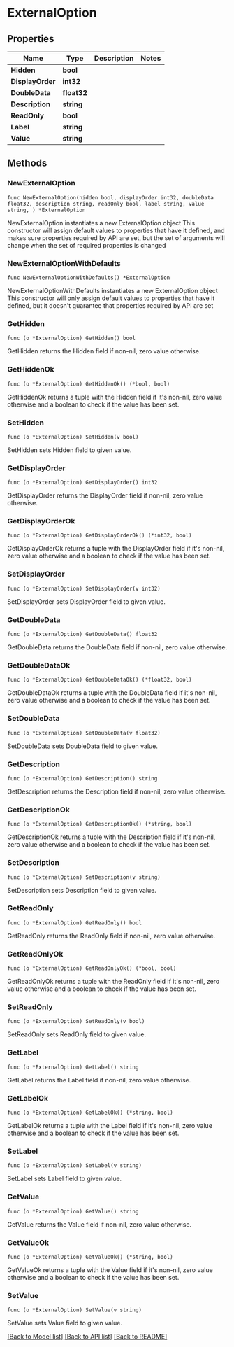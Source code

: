 # ExternalOption

## Properties

Name | Type | Description | Notes
------------ | ------------- | ------------- | -------------
**Hidden** | **bool** |  | 
**DisplayOrder** | **int32** |  | 
**DoubleData** | **float32** |  | 
**Description** | **string** |  | 
**ReadOnly** | **bool** |  | 
**Label** | **string** |  | 
**Value** | **string** |  | 

## Methods

### NewExternalOption

`func NewExternalOption(hidden bool, displayOrder int32, doubleData float32, description string, readOnly bool, label string, value string, ) *ExternalOption`

NewExternalOption instantiates a new ExternalOption object
This constructor will assign default values to properties that have it defined,
and makes sure properties required by API are set, but the set of arguments
will change when the set of required properties is changed

### NewExternalOptionWithDefaults

`func NewExternalOptionWithDefaults() *ExternalOption`

NewExternalOptionWithDefaults instantiates a new ExternalOption object
This constructor will only assign default values to properties that have it defined,
but it doesn't guarantee that properties required by API are set

### GetHidden

`func (o *ExternalOption) GetHidden() bool`

GetHidden returns the Hidden field if non-nil, zero value otherwise.

### GetHiddenOk

`func (o *ExternalOption) GetHiddenOk() (*bool, bool)`

GetHiddenOk returns a tuple with the Hidden field if it's non-nil, zero value otherwise
and a boolean to check if the value has been set.

### SetHidden

`func (o *ExternalOption) SetHidden(v bool)`

SetHidden sets Hidden field to given value.


### GetDisplayOrder

`func (o *ExternalOption) GetDisplayOrder() int32`

GetDisplayOrder returns the DisplayOrder field if non-nil, zero value otherwise.

### GetDisplayOrderOk

`func (o *ExternalOption) GetDisplayOrderOk() (*int32, bool)`

GetDisplayOrderOk returns a tuple with the DisplayOrder field if it's non-nil, zero value otherwise
and a boolean to check if the value has been set.

### SetDisplayOrder

`func (o *ExternalOption) SetDisplayOrder(v int32)`

SetDisplayOrder sets DisplayOrder field to given value.


### GetDoubleData

`func (o *ExternalOption) GetDoubleData() float32`

GetDoubleData returns the DoubleData field if non-nil, zero value otherwise.

### GetDoubleDataOk

`func (o *ExternalOption) GetDoubleDataOk() (*float32, bool)`

GetDoubleDataOk returns a tuple with the DoubleData field if it's non-nil, zero value otherwise
and a boolean to check if the value has been set.

### SetDoubleData

`func (o *ExternalOption) SetDoubleData(v float32)`

SetDoubleData sets DoubleData field to given value.


### GetDescription

`func (o *ExternalOption) GetDescription() string`

GetDescription returns the Description field if non-nil, zero value otherwise.

### GetDescriptionOk

`func (o *ExternalOption) GetDescriptionOk() (*string, bool)`

GetDescriptionOk returns a tuple with the Description field if it's non-nil, zero value otherwise
and a boolean to check if the value has been set.

### SetDescription

`func (o *ExternalOption) SetDescription(v string)`

SetDescription sets Description field to given value.


### GetReadOnly

`func (o *ExternalOption) GetReadOnly() bool`

GetReadOnly returns the ReadOnly field if non-nil, zero value otherwise.

### GetReadOnlyOk

`func (o *ExternalOption) GetReadOnlyOk() (*bool, bool)`

GetReadOnlyOk returns a tuple with the ReadOnly field if it's non-nil, zero value otherwise
and a boolean to check if the value has been set.

### SetReadOnly

`func (o *ExternalOption) SetReadOnly(v bool)`

SetReadOnly sets ReadOnly field to given value.


### GetLabel

`func (o *ExternalOption) GetLabel() string`

GetLabel returns the Label field if non-nil, zero value otherwise.

### GetLabelOk

`func (o *ExternalOption) GetLabelOk() (*string, bool)`

GetLabelOk returns a tuple with the Label field if it's non-nil, zero value otherwise
and a boolean to check if the value has been set.

### SetLabel

`func (o *ExternalOption) SetLabel(v string)`

SetLabel sets Label field to given value.


### GetValue

`func (o *ExternalOption) GetValue() string`

GetValue returns the Value field if non-nil, zero value otherwise.

### GetValueOk

`func (o *ExternalOption) GetValueOk() (*string, bool)`

GetValueOk returns a tuple with the Value field if it's non-nil, zero value otherwise
and a boolean to check if the value has been set.

### SetValue

`func (o *ExternalOption) SetValue(v string)`

SetValue sets Value field to given value.



[[Back to Model list]](../README.md#documentation-for-models) [[Back to API list]](../README.md#documentation-for-api-endpoints) [[Back to README]](../README.md)


